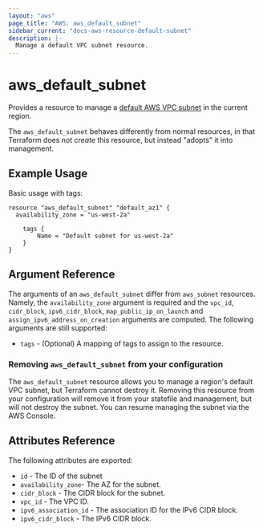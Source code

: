 ```yaml
---
layout: "aws"
page_title: "AWS: aws_default_subnet"
sidebar_current: "docs-aws-resource-default-subnet"
description: |-
  Manage a default VPC subnet resource.
---
```


# aws_default_subnet

Provides a resource to manage a [default AWS VPC subnet](http://docs.aws.amazon.com/AmazonVPC/latest/UserGuide/default-vpc.html#default-vpc-basics)
in the current region.

The `aws_default_subnet` behaves differently from normal resources, in that
Terraform does not _create_ this resource, but instead "adopts" it
into management. 

## Example Usage

Basic usage with tags:

```hcl
resource "aws_default_subnet" "default_az1" {
  availability_zone = "us-west-2a"

	tags {
		Name = "Default subnet for us-west-2a"
	}
}
```

## Argument Reference

The arguments of an `aws_default_subnet` differ from `aws_subnet` resources.
Namely, the `availability_zone` argument is required and the `vpc_id`, `cidr_block`, `ipv6_cidr_block`,
`map_public_ip_on_launch` and `assign_ipv6_address_on_creation` arguments are computed.
The following arguments are still supported: 

* `tags` - (Optional) A mapping of tags to assign to the resource.

### Removing `aws_default_subnet` from your configuration

The `aws_default_subnet` resource allows you to manage a region's default VPC subnet,
but Terraform cannot destroy it. Removing this resource from your configuration
will remove it from your statefile and management, but will not destroy the subnet.
You can resume managing the subnet via the AWS Console.

## Attributes Reference

The following attributes are exported:

* `id` - The ID of the subnet
* `availability_zone`- The AZ for the subnet.
* `cidr_block` - The CIDR block for the subnet.
* `vpc_id` - The VPC ID.
* `ipv6_association_id` - The association ID for the IPv6 CIDR block.
* `ipv6_cidr_block` - The IPv6 CIDR block.
